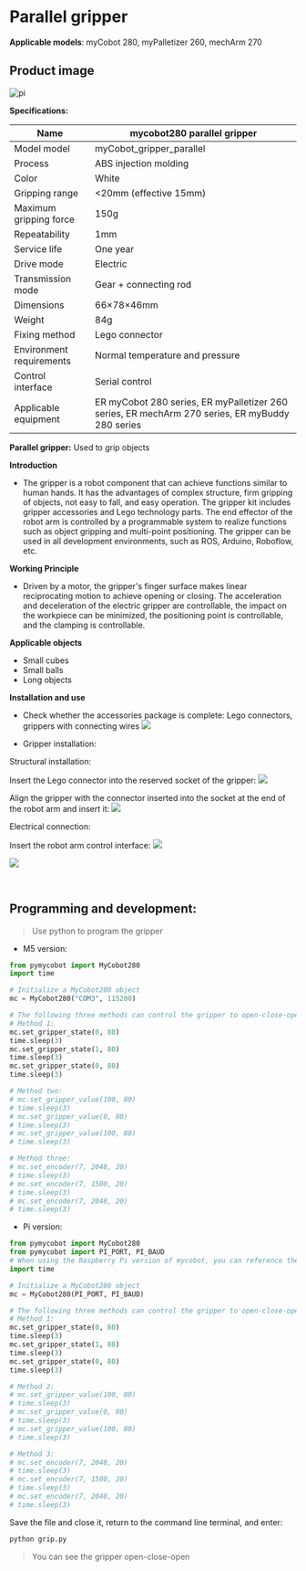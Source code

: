 # Parallel gripper

**Applicable models**: myCobot 280, myPalletizer 260, mechArm 270

## **Product image**

![pi](../../resource\4-SupportAndService\Accessories\grip/p1.png)

**Specifications:**

| Name | mycobot280 parallel gripper |
| ------------ | ------------------------------------------------------------------------------------------ |
| Model model | myCobot_gripper_parallel |
| Process | ABS injection molding |
| Color | White |
| Gripping range | <20mm (effective 15mm) |
| Maximum gripping force | 150g |
| Repeatability | 1mm |
| Service life | One year |
| Drive mode | Electric |
| Transmission mode | Gear + connecting rod |
| Dimensions | 66×78×46mm |
| Weight | 84g |
| Fixing method | Lego connector |
| Environment requirements | Normal temperature and pressure |
| Control interface | Serial control |
| Applicable equipment | ER myCobot 280 series, ER myPalletizer 260 series, ER mechArm 270 series, ER myBuddy 280 series |

**Parallel gripper:** Used to grip objects

**Introduction**

- The gripper is a robot component that can achieve functions similar to human hands. It has the advantages of complex structure, firm gripping of objects, not easy to fall, and easy operation. The gripper kit includes gripper accessories and Lego technology parts. The end effector of the robot arm is controlled by a programmable system to realize functions such as object gripping and multi-point positioning. The gripper can be used in all development environments, such as ROS, Arduino, Roboflow, etc.

**Working Principle**

- Driven by a motor, the gripper's finger surface makes linear reciprocating motion to achieve opening or closing. The acceleration and deceleration of the electric gripper are controllable, the impact on the workpiece can be minimized, the positioning point is controllable, and the clamping is controllable.

**Applicable objects**

- Small cubes
- Small balls
- Long objects

**Installation and use**

- Check whether the accessories package is complete: Lego connectors, grippers with connecting wires
![](../../resource\4-SupportAndService\Accessories\grip/p2.jpg)

- Gripper installation:

Structural installation:

Insert the Lego connector into the reserved socket of the gripper:
![](../../resource\4-SupportAndService\Accessories\grip/p3.jpg)

Align the gripper with the connector inserted into the socket at the end of the robot arm and insert it:
![](../../resource\4-SupportAndService\Accessories\grip/p4.jpg)

Electrical connection:

Insert the robot arm control interface:
![](../../resource\4-SupportAndService\Accessories\grip/p5.png)

![](../../resource\4-SupportAndService\Accessories\grip/p6.jpg)

<br>

## Programming and development:

> Use python to program the gripper

- M5 version:

```python
from pymycobot import MyCobot280
import time

# Initialize a MyCobot280 object
mc = MyCobot280("COM3", 115200)

# The following three methods can control the gripper to open-close-open
# Method 1:
mc.set_gripper_state(0, 80)
time.sleep(3)
mc.set_gripper_state(1, 80)
time.sleep(3)
mc.set_gripper_state(0, 80) 
time.sleep(3) 

# Method two: 
# mc.set_gripper_value(100, 80) 
# time.sleep(3) 
# mc.set_gripper_value(0, 80) 
# time.sleep(3) 
# mc.set_gripper_value(100, 80) 
# time.sleep(3) 

# Method three: 
# mc.set_encoder(7, 2048, 20) 
# time.sleep(3) 
# mc.set_encoder(7, 1500, 20) 
# time.sleep(3) 
# mc.set_encoder(7, 2048, 20) 
# time.sleep(3) 
```

- Pi version: 

```python
from pymycobot import MyCobot280 
from pymycobot import PI_PORT, PI_BAUD 
# When using the Raspberry Pi version of mycobot, you can reference these two variables to initialize MyCobot280
import time

# Initialize a MyCobot280 object
mc = MyCobot280(PI_PORT, PI_BAUD)

# The following three methods can control the gripper to open-close-open
# Method 1:
mc.set_gripper_state(0, 80)
time.sleep(3)
mc.set_gripper_state(1, 80)
time.sleep(3)
mc.set_gripper_state(0, 80)
time.sleep(3)

# Method 2:
# mc.set_gripper_value(100, 80)
# time.sleep(3)
# mc.set_gripper_value(0, 80)
# time.sleep(3)
# mc.set_gripper_value(100, 80)
# time.sleep(3)

# Method 3:
# mc.set_encoder(7, 2048, 20)
# time.sleep(3)
# mc.set_encoder(7, 1500, 20)
# time.sleep(3)
# mc.set_encoder(7, 2048, 20)
# time.sleep(3)

```

Save the file and close it, return to the command line terminal, and enter:

```bash
python grip.py
```

> You can see the gripper open-close-open